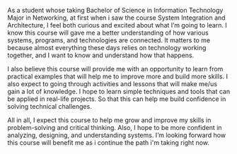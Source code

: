 As a student whose taking Bachelor of Science in Information Technology Major in Networking, at first when i saw the course System Integration and Architecture, I feel both curious and excited about what I’m going to learn. I know this course will gave me a better understanding of how various systems, programs, and technologies are connected. It matters to me because almost everything these days relies on technology working together, and I want to know and understand how that happens.

I also believe this course will provide me with an opportunity to learn from practical examples that will help me to improve more and build more skills. I also expect to going through activities and  lessons that will make me/us gain a lot of knowledge. I hope to learn simple techniques and tools that can be applied in real-life projects. So that this can help me build confidence in solving technical challenges.

All in all, I expect this course to help me grow and improve my skills in problem-solving and critical thinking. Also, I hope to be more confident in analyzing, designing, and understanding systems. I’m looking forward how this course will benefit me as i continue the path i'm taking right now.
